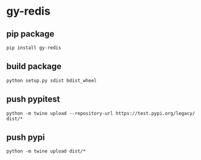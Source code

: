 # gy-redis

## pip package
```
pip install gy-redis
```

## build package
```
python setup.py sdist bdist_wheel 
```

## push pypitest
```
python -m twine upload --repository-url https://test.pypi.org/legacy/ dist/*
```

## push pypi
```
python -m twine upload dist/*
```